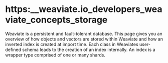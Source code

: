 # https:\_\_weaviate.io_developers_weaviate_concepts_storage

Weaviate is a persistent and fault-tolerant database. This page gives you an overview of how objects and vectors are stored within Weaviate and how an inverted index is created at import time. Each class in Weaviates user-defined schema leads to the creation of an index internally. An index is a wrapper type comprised of one or many shards.
